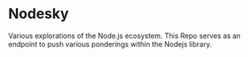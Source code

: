 # Nodesky
Various explorations of the Node.js ecosystem. This Repo serves as an endpoint to push various ponderings within the Nodejs library. 
